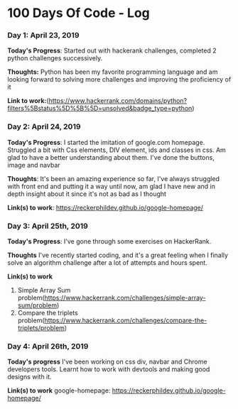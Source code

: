 # 100 Days Of Code - Log

### Day 1: April 23, 2019 

**Today's Progress**: Started out with hackerank challenges, completed 2 python challenges successively.

**Thoughts:** Python has been my favorite programming language and am looking forward to solving more challenges and improving the proficiency of it

**Link to work:**(https://www.hackerrank.com/domains/python?filters%5Bstatus%5D%5B%5D=unsolved&badge_type=python)

### Day 2: April 24, 2019 

**Today's Progress**: I started the imitation of google.com homepage. Struggled a bit with Css elements, DIV element, ids and classes in css. Am glad to have a better understanding about them. I've done the buttons, image and navbar

**Thoughts**: It's been an amazing experience so far, I've always struggled with front end and putting it a way until now,  am glad I have new and in depth insight about it since it's not as bad as I thought

**Link(s) to work**: https://reckerphildev.github.io/google-homepage/


### Day 3: April 25th, 2019

**Today's Progress**: I've gone through some exercises on HackerRank.

**Thoughts** I've recently started coding, and it's a great feeling when I finally solve an algorithm challenge after a lot of attempts and hours spent.


**Link(s) to work**
1. Simple Array Sum problem(https://www.hackerrank.com/challenges/simple-array-sum/problem)
2. Compare the triplets problem(https://www.hackerrank.com/challenges/compare-the-triplets/problem)

### Day 4: April 26th, 2019

**Today's progress** I've been working on css div, navbar and Chrome developers tools. Learnt how to work with devtools and making good designs with it. 

**Link(s) to work**
google-homepage: https://reckerphildev.github.io/google-homepage/
